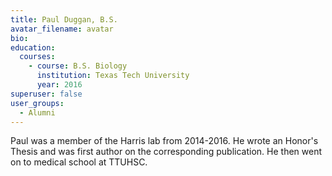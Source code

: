 ```yaml
---
title: Paul Duggan, B.S.
avatar_filename: avatar
bio: 
education:
  courses:
    - course: B.S. Biology
      institution: Texas Tech University
      year: 2016
superuser: false
user_groups:
  - Alumni
---
```

Paul was a member of the Harris lab from 2014-2016. He wrote an Honor's Thesis and was first author on the corresponding publication. He then went on to medical school at TTUHSC.

